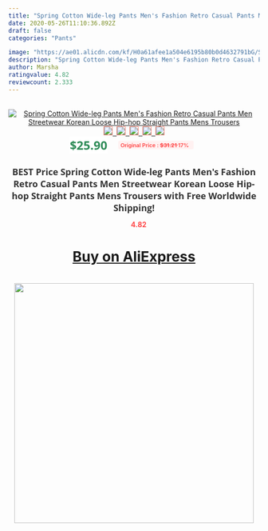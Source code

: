 ```yaml
---
title: "Spring Cotton Wide-leg Pants Men's Fashion Retro Casual Pants Men Streetwear Korean Loose Hip-hop Straight Pants Mens Trousers"
date: 2020-05-26T11:10:36.892Z
draft: false
categories: "Pants"

image: "https://ae01.alicdn.com/kf/H0a61afee1a504e6195b80b0d4632791bG/Spring-Cotton-Wide-leg-Pants-Men-s-Fashion-Retro-Casual-Pants-Men-Streetwear-Korean-Loose-Hip.jpg"
description: "Spring Cotton Wide-leg Pants Men's Fashion Retro Casual Pants Men Streetwear Korean Loose Hip-hop Straight Pants Mens Trousers"
author: Marsha
ratingvalue: 4.82
reviewcount: 2.333
---
```

<br>
<div style="text-align: center;">
<a href="https://s.click.aliexpress.com/e/_9xkE85" target="_blank" rel="nofollow noopener noreferrer"><img alt="Spring Cotton Wide-leg Pants Men's Fashion Retro Casual Pants Men Streetwear Korean Loose Hip-hop Straight Pants Mens Trousers" class="magnifier-image" src="https://ae01.alicdn.com/kf/H0a61afee1a504e6195b80b0d4632791bG/Spring-Cotton-Wide-leg-Pants-Men-s-Fashion-Retro-Casual-Pants-Men-Streetwear-Korean-Loose-Hip.jpg_640x640.jpg">
<br>
<img style="border:1px solid salmon" src="https://ae01.alicdn.com/kf/H0a61afee1a504e6195b80b0d4632791bG/Spring-Cotton-Wide-leg-Pants-Men-s-Fashion-Retro-Casual-Pants-Men-Streetwear-Korean-Loose-Hip.jpg_120x120.jpg">&nbsp;&nbsp;<img style="border:1px solid salmon" src="https://ae01.alicdn.com/kf/Ha97a536a42e94ca284dc419fe5f4f56be/Spring-Cotton-Wide-leg-Pants-Men-s-Fashion-Retro-Casual-Pants-Men-Streetwear-Korean-Loose-Hip.jpg_120x120.jpg">&nbsp;&nbsp;<img style="border:1px solid salmon" src="https://ae01.alicdn.com/kf/H3b79833897fb4079b8f5e368e486fbb8b/Spring-Cotton-Wide-leg-Pants-Men-s-Fashion-Retro-Casual-Pants-Men-Streetwear-Korean-Loose-Hip.jpg_120x120.jpg">&nbsp;&nbsp;<img style="border:1px solid salmon" src="https://ae01.alicdn.com/kf/Hd96631514dfe4ad7a16b8685e261aa1aF/Spring-Cotton-Wide-leg-Pants-Men-s-Fashion-Retro-Casual-Pants-Men-Streetwear-Korean-Loose-Hip.jpg_120x120.jpg">&nbsp;&nbsp;<img style="border:1px solid salmon" src="https://ae01.alicdn.com/kf/H8190529d696a48798f2c97fea5c7c744y/Spring-Cotton-Wide-leg-Pants-Men-s-Fashion-Retro-Casual-Pants-Men-Streetwear-Korean-Loose-Hip.jpg_120x120.jpg"></a></div><br0>
<div style="text-align: center;"><span style="background-color: white; border: 0px; box-sizing: border-box; color: seagreen; display: inline-block; font-family: &quot;open sans&quot; , &quot;arial&quot; , &quot;helvetica&quot; , sans-serif , &quot;heiti&quot;; font-size: 24px; font-stretch: inherit; font-weight: 700; line-height: inherit; margin: 0px 10px 0px 0px; padding: 0px; vertical-align: middle;">$25.90 </span>
<span style="background: rgb(255 , 241 , 241); border-radius: 3px; border: 0px; box-sizing: border-box; color: #ff4747; display: inline-block; font-family: inherit; font-size: 12px; font-stretch: inherit; font-style: inherit; font-variant: inherit; font-weight: 600; line-height: inherit; margin: 0px; padding: 2px 5px; transform: scale(0.9); vertical-align: middle;">Original Price : <b style="text-decoration: line-through;">$31.21 </b> 17%&nbsp;&nbsp;</span></div>
<h1 style="color: #333333; display: inline-block; font-family: &quot;open sans&quot; , &quot;arial&quot; , &quot;helvetica&quot; , sans-serif , &quot;heiti&quot;; font-size: 18px; font-stretch: inherit; font-weight: 700; text-align: center;">BEST Price Spring Cotton Wide-leg Pants Men's Fashion Retro Casual Pants Men Streetwear Korean Loose Hip-hop Straight Pants Mens Trousers with Free Worldwide Shipping!</h1>
<div style="color: #ff4747; text-align: center;">
<img src="https://4.bp.blogspot.com/-M0ZcTcb-5uY/XleCXlxnR4I/AAAAAAAAAEc/OrjgMkXV1oMQFaCRZj5HQwOCBcu3w1FegCPcBGAYYCw/s1600/star.png" style="height: 15px;">&nbsp;<b>4.82</b></div>
<div class="button_cont" align="center"><a class="buynow_a" href="https://s.click.aliexpress.com/e/_9xkE85" target="_blank" rel="nofollow noopener noreferrer"><H1>Buy on AliExpress</H1></a></div><br>
<div class="separator" style="clear: both; text-align: center;">
<img src="https://lh3.googleusercontent.com/-pTy5HemUv9M/XlePHvY0dAI/AAAAAAAAAE4/0nX5iRUoIWY8eMW9Dpxeirr157OZliDIgCLcBGAsYHQ/s1600/badge.gif" width="480">
</div>
